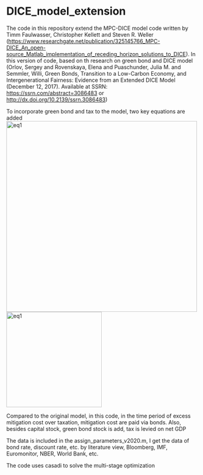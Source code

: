 # DICE_model_extension
 The code in this repository extend the MPC-DICE model code written by Timm Faulwasser, Christopher Kellett and Steven R. Weller (https://www.researchgate.net/publication/325145766_MPC-DICE_An_open-source_Matlab_implementation_of_receding_horizon_solutions_to_DICE).
 In this version of code, based on th research on green bond and DICE model (Orlov, Sergey and Rovenskaya, Elena and Puaschunder, Julia M. and Semmler, Willi, Green Bonds, Transition to a Low-Carbon Economy, and Intergenerational Fairness: Evidence from an Extended DICE Model (December 12, 2017). Available at SSRN: https://ssrn.com/abstract=3086483 or http://dx.doi.org/10.2139/ssrn.3086483)

To incorporate green bond and tax to the model, two key equations are added
<img src="https://github.com/FengheliuDavid/DICE_model_extension/assets/117461483/86437bf5-15bb-4dd3-b604-4e5aeefb1fbe" alt="eq1" width="500" >
<img src="https://github.com/FengheliuDavid/DICE_model_extension/assets/117461483/9747ab27-4782-4829-94b2-bd02337190e4" alt="eq1" width="250" >


Compared to the original model, in this code, in the time period of excess mitigation cost over taxation, mitigation cost are paid via bonds. Also, besides capital stock, green bond stock is add, tax is levied on net GDP

The data is included in the assign_parameters_v2020.m, I get the data of bond rate, discount rate, etc. by literature view, Bloomberg, IMF, Euromonitor, NBER, World Bank, etc.

The code uses casadi to solve the multi-stage optimization
 
